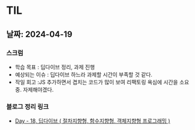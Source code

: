 # TIL

## 날짜: 2024-04-19

### 스크럼

- 학습 목표 : 딥다이브 정리, 과제 진행
- 예상되는 이슈 : 딥다이브 하느라 과제할 시간이 부족할 것 같다.
- 작일 회고 :JS 추가하면서 겹치는 코드가 많이 보여 리팩토링 욕심에 시간을 소요 중. 자제해야겠다.

### 블로그 정리 링크

- [Day - 18, 딥다이브 ( 절차지향형, 함수지향형, 객체지향형 프로그래밍 )](https://sen2y-it.tistory.com/18)
